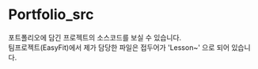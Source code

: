 # Portfolio_src
포트폴리오에 담긴 프로젝트의 소스코드를 보실 수 있습니다.<br>
팀프로젝트(EasyFit)에서 제가 담당한 파일은 접두어가 'Lesson~' 으로 되어 있습니다.<br>
